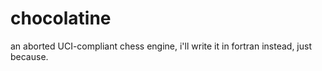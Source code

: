 # chocolatine
an aborted UCI-compliant chess engine, i'll write it in fortran instead, just because.
